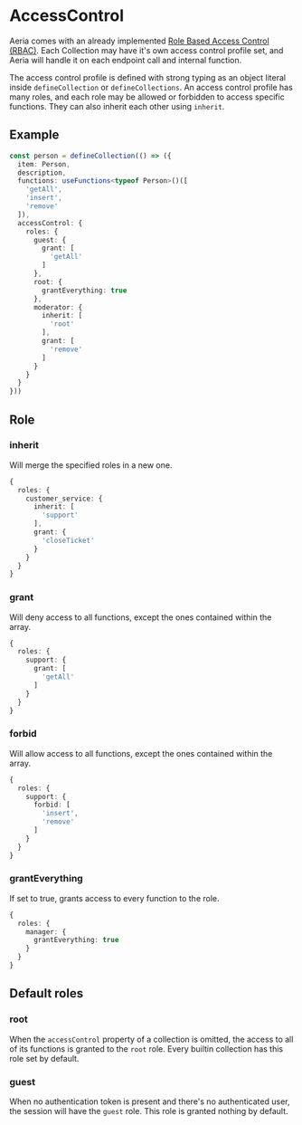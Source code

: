 # AccessControl

Aeria comes with an already implemented [Role Based Access Control (RBAC)](https://en.wikipedia.org/wiki/Role-based_access_control). Each Collection may have it's own access control profile set, and Aeria will handle it on each endpoint call and internal function.

The access control profile is defined with strong typing as an object literal inside `defineCollection` or `defineCollections`. An access control profile has many roles, and each role may be allowed or forbidden to access specific functions. They can also inherit each other using `inherit`.

## Example

```typescript
const person = defineCollection(() => ({
  item: Person,
  description,
  functions: useFunctions<typeof Person>()([
    'getAll',
    'insert',
    'remove'
  ]),
  accessControl: {
    roles: {
      guest: {
        grant: [
          'getAll'
        ]
      },
      root: {
        grantEverything: true
      },
      moderator: {
        inherit: [
          'root'
        ],
        grant: [
          'remove'
        ]
      }
    }
  }
}))
```

## Role

### inherit <Badge type="tip" text="string[]" />

Will merge the specified roles in a new one.

```typescript
{
  roles: {
    customer_service: {
      inherit: [
        'support'
      ],
      grant: {
        'closeTicket'
      }
    }
  }
}
```

### grant <Badge type="tip" text="string[]" />

Will deny access to all functions, except the ones contained within the array.

```typescript
{
  roles: {
    support: {
      grant: [
        'getAll'
      ]
    }
  }
}
```

### forbid <Badge type="tip" text="string[]" />

Will allow access to all functions, except the ones contained within the array.

```typescript
{
  roles: {
    support: {
      forbid: [
        'insert',
        'remove'
      ]
    }
  }
}
```

### grantEverything <Badge type="tip" text="boolean" />

If set to true, grants access to every function to the role.

```typescript
{
  roles: {
    manager: {
      grantEverything: true
    }
  }
}
```

## Default roles

### root

When the `accessControl` property of a collection is omitted, the access to all of its functions is granted to the `root` role. Every builtin collection has this role set by default.

### guest

When no authentication token is present and there's no authenticated user, the session will have the `guest` role. This role is granted nothing by default.

